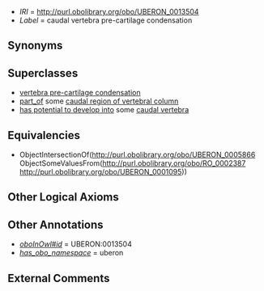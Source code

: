  * *IRI* = http://purl.obolibrary.org/obo/UBERON_0013504
 * *Label* = caudal vertebra pre-cartilage condensation

## Synonyms


## Superclasses

 * [vertebra pre-cartilage condensation](../../UBERON/95/UBERON_0011095.md)
 * [part_of](../../BFO/50/BFO_0000050.md) some [caudal region of vertebral column](../../UBERON/76/UBERON_0006076.md)
 * [has potential to develop into](../../RO/87/RO_0002387.md) some [caudal vertebra](../../UBERON/95/UBERON_0001095.md)

## Equivalencies

 * ObjectIntersectionOf(<http://purl.obolibrary.org/obo/UBERON_0005866> ObjectSomeValuesFrom(<http://purl.obolibrary.org/obo/RO_0002387> <http://purl.obolibrary.org/obo/UBERON_0001095>))

## Other Logical Axioms


## Other Annotations

 * *[oboInOwl#id](../../id/oboInOwl#id.md)* = UBERON:0013504
 * *[has_obo_namespace](../../ce/oboInOwl#hasOBONamespace.md)* = uberon

## External Comments

